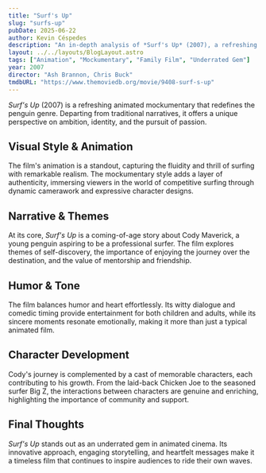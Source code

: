 ```yaml
---
title: "Surf's Up"
slug: "surfs-up"
pubDate: 2025-06-22
author: Kevin Céspedes
description: "An in-depth analysis of *Surf's Up* (2007), a refreshing animated mockumentary that redefines the penguin genre."
layout: ../../layouts/BlogLayout.astro
tags: ["Animation", "Mockumentary", "Family Film", "Underrated Gem"]
year: 2007
director: "Ash Brannon, Chris Buck"
tmdbURL: "https://www.themoviedb.org/movie/9408-surf-s-up"
---
```


*Surf's Up* (2007) is a refreshing animated mockumentary that redefines the penguin genre. Departing from traditional narratives, it offers a unique perspective on ambition, identity, and the pursuit of passion.

## Visual Style & Animation

The film's animation is a standout, capturing the fluidity and thrill of surfing with remarkable realism. The mockumentary style adds a layer of authenticity, immersing viewers in the world of competitive surfing through dynamic camerawork and expressive character designs.

## Narrative & Themes

At its core, *Surf's Up* is a coming-of-age story about Cody Maverick, a young penguin aspiring to be a professional surfer. The film explores themes of self-discovery, the importance of enjoying the journey over the destination, and the value of mentorship and friendship.

## Humor & Tone

The film balances humor and heart effortlessly. Its witty dialogue and comedic timing provide entertainment for both children and adults, while its sincere moments resonate emotionally, making it more than just a typical animated film.

## Character Development

Cody's journey is complemented by a cast of memorable characters, each contributing to his growth. From the laid-back Chicken Joe to the seasoned surfer Big Z, the interactions between characters are genuine and enriching, highlighting the importance of community and support.

## Final Thoughts

*Surf's Up* stands out as an underrated gem in animated cinema. Its innovative approach, engaging storytelling, and heartfelt messages make it a timeless film that continues to inspire audiences to ride their own waves.
